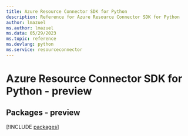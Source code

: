 ```yaml
---
title: Azure Resource Connector SDK for Python
description: Reference for Azure Resource Connector SDK for Python
author: lmazuel
ms.author: lmazuel
ms.data: 05/29/2023
ms.topic: reference
ms.devlang: python
ms.service: resourceconnector
---
```

# Azure Resource Connector SDK for Python - preview
## Packages - preview
[!INCLUDE [packages](resource-connector-index.md)]